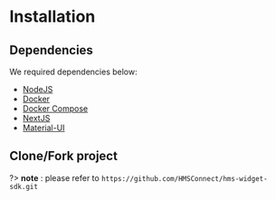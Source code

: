 # **Installation**

## **Dependencies**

We required dependencies below:

 - [NodeJS](https://nodejs.org/en/download/)
 - [Docker](https://docs.docker.com/install/)
 - [Docker Compose](https://docs.docker.com/compose/install/)
 - [NextJS](https://nextjs.org/docs)
 - [Material-UI](https://material-ui.com/)

## **Clone/Fork project**

?> **note** : please refer to `https://github.com/HMSConnect/hms-widget-sdk.git`